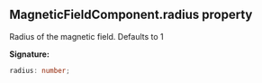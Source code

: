 
## MagneticFieldComponent.radius property

Radius of the magnetic field. Defaults to 1

**Signature:**

```typescript
radius: number;
```
